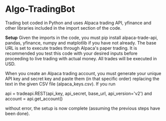 # Algo-TradingBot
Trading bot coded in Python and uses Alpaca trading API, yfinance and other libraries included in the import section of the code. 

**Setup**
Given the imports in the code, you must pip install alpaca-trade-api, pandas, yfinance, numpy and matplotlib if you have not already. The base URL is set to execute trades through Alpaca's paper trading. It is recommended you test this code with your desired inputs before proceeding to live trading with actual money. All trades will be executed in USD. 

When you create an Alpaca trading account, you must generate your unique API key and secret key and paste them (in that specific order) replacing the text in the given CSV file (alpaca_keys.csv). 
If you run 


api = tradeapi.REST(api_key, api_secret, base_url, api_version='v2')
and account = api.get_account()

without error, the setup is now complete (assuming the previous steps have been done). 
